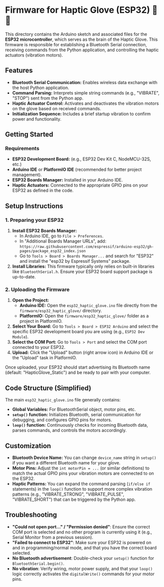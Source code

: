# Firmware for Haptic Glove (ESP32) 🤖✨

This directory contains the Arduino sketch and associated files for the **ESP32 microcontroller**, which serves as the brain of the Haptic Glove. This firmware is responsible for establishing a Bluetooth Serial connection, receiving commands from the Python application, and controlling the haptic actuators (vibration motors).

## Features

* **Bluetooth Serial Communication:** Enables wireless data exchange with the host Python application.
* **Command Parsing:** Interprets simple string commands (e.g., "VIBRATE", "STOP") sent from the Python app.
* **Haptic Actuator Control:** Activates and deactivates the vibration motors on the glove based on received commands.
* **Initialization Sequence:** Includes a brief startup vibration to confirm power and functionality.

## Getting Started

### Requirements

* **ESP32 Development Board:** (e.g., ESP32 Dev Kit C, NodeMCU-32S, etc.)
* **Arduino IDE** or **PlatformIO IDE** (recommended for better project management).
* **ESP32 Boards Manager:** Installed in your Arduino IDE.
* **Haptic Actuators:** Connected to the appropriate GPIO pins on your ESP32 as defined in the code.

## Setup Instructions

### 1. Preparing your ESP32

1.  **Install ESP32 Boards Manager:**
    * In Arduino IDE, go to `File > Preferences`.
    * In "Additional Boards Manager URLs", add: `https://raw.githubusercontent.com/espressif/arduino-esp32/gh-pages/package_esp32_index.json`
    * Go to `Tools > Board > Boards Manager...` and search for "ESP32" and install the "esp32 by Espressif Systems" package.
2.  **Install Libraries:** This firmware typically only relies on built-in libraries like `BluetoothSerial.h`. Ensure your ESP32 board support package is up-to-date.

### 2. Uploading the Firmware

1.  **Open the Project:**
    * **Arduino IDE:** Open the `esp32_haptic_glove.ino` file directly from the `firmware/esp32_haptic_glove/` directory.
    * **PlatformIO:** Open the `firmware/esp32_haptic_glove/` folder as a project in PlatformIO.
2.  **Select Your Board:** Go to `Tools > Board > ESP32 Arduino` and select the specific ESP32 development board you are using (e.g., `ESP32 Dev Module`).
3.  **Select the COM Port:** Go to `Tools > Port` and select the COM port connected to your ESP32.
4.  **Upload:** Click the "Upload" button (right arrow icon) in Arduino IDE or the "Upload" task in PlatformIO.

Once uploaded, your ESP32 should start advertising its Bluetooth name (default: "HapticGlove\_Static") and be ready to pair with your computer.

## Code Structure (Simplified)

The main `esp32_haptic_glove.ino` file generally contains:

* **Global Variables:** For BluetoothSerial object, motor pins, etc.
* **`setup()` function:** Initializes Bluetooth, serial communication for debugging, and configures GPIO pins for motors.
* **`loop()` function:** Continuously checks for incoming Bluetooth data, parses commands, and controls the motors accordingly.

## Customization

* **Bluetooth Device Name:** You can change `device_name` string in `setup()` if you want a different Bluetooth name for your glove.
* **Motor Pins:** Adjust the `int motorPin = ...` (or similar definitions) to match the actual GPIO pins your vibration motors are connected to on the ESP32.
* **Haptic Patterns:** You can expand the command parsing (`if/else if` statements) in the `loop()` function to support more complex vibration patterns (e.g., "VIBRATE_STRONG", "VIBRATE_PULSE", "VIBRATE_SHORT") that can be triggered by the Python app.


## Troubleshooting

* **"Could not open port..." / "Permission denied"**: Ensure the correct COM port is selected and no other program is currently using it (e.g., Serial Monitor from a previous session).
* **"Failed to connect to ESP32"**: Make sure your ESP32 is powered on and in programming/normal mode, and that you have the correct board selected.
* **No Bluetooth advertisement**: Double-check your `setup()` function for `BluetoothSerial.begin()`.
* **No vibration**: Verify wiring, motor power supply, and that your `loop()` logic correctly activates the `digitalWrite()` commands for your motor pins.